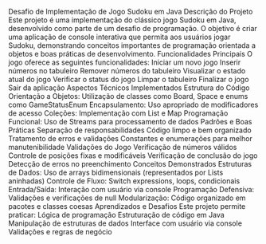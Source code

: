 Desafio de Implementação de Jogo Sudoku em Java
Descrição do Projeto
Este projeto é uma implementação do clássico jogo Sudoku em Java, desenvolvido como parte de um desafio de programação. O objetivo é criar uma aplicação de console interativa que permita aos usuários jogar Sudoku, demonstrando conceitos importantes de programação orientada a objetos e boas práticas de desenvolvimento.
Funcionalidades Principais
O jogo oferece as seguintes funcionalidades:
Iniciar um novo jogo
Inserir números no tabuleiro
Remover números do tabuleiro
Visualizar o estado atual do jogo
Verificar o status do jogo
Limpar o tabuleiro
Finalizar o jogo
Sair da aplicação
Aspectos Técnicos Implementados
Estrutura do Código
Orientação a Objetos: Utilização de classes como Board, Space e enums como GameStatusEnum
Encapsulamento: Uso apropriado de modificadores de acesso
Coleções: Implementação com List e Map
Programação Funcional: Uso de Streams para processamento de dados
Padrões e Boas Práticas
Separação de responsabilidades
Código limpo e bem organizado
Tratamento de erros e validações
Constantes e enumerações para melhor manutenibilidade
Validações do Jogo
Verificação de números válidos
Controle de posições fixas e modificáveis
Verificação de conclusão do jogo
Detecção de erros no preenchimento
Conceitos Demonstrados
Estruturas de Dados: Uso de arrays bidimensionais (representados por Lists aninhadas)
Controle de Fluxo: Switch expressions, loops, condicionais
Entrada/Saída: Interação com usuário via console
Programação Defensiva: Validações e verificações de null
Modularização: Código organizado em pacotes e classes coesas
Aprendizados e Desafios
Este projeto permite praticar:
Lógica de programação
Estruturação de código em Java
Manipulação de estruturas de dados
Interface com usuário via console
Validações e regras de negócio
